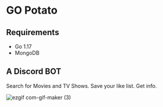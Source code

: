 # GO Potato

## Requirements
* Go 1.17
* MongoDB


## A Discord BOT

Search for Movies and TV Shows. Save your like list. Get info.

![ezgif com-gif-maker (3)](https://user-images.githubusercontent.com/33688752/146188493-0d6170f6-b4a3-4afe-9a52-8a8c7e392ad6.gif)
